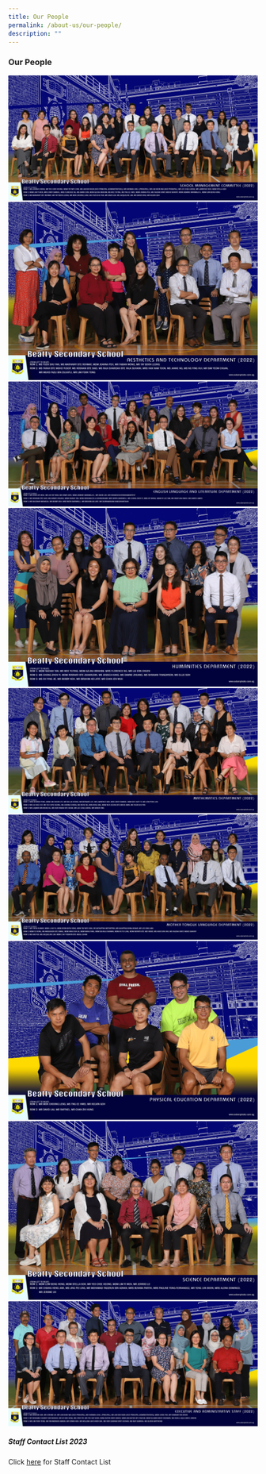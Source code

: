 ```yaml
---
title: Our People
permalink: /about-us/our-people/
description: ""
---
```

### **Our People**
![SMC](/images/Our%20People/school-management-committee-2-(superimpose).png)
<br>
![Aesthetic & Technology](/images/Our%20People/aesthetics-and-technology-department-2.png)
<br>
![English & Literature](/images/Our%20People/english-language-and-literature-department-2.png)
<br>
![Humanities](/images/Our%20People/humanities-department-2.png)
<br>
![](/images/Our%20People/mathematics-department-2.png)
<br>
![Mother Tongue](/images/Our%20People/mother-tongue-language-department-2.png)
<br>
![Physical Education](/images/Our%20People/physical-education-department-2.png)
<br>
![Science](/images/Our%20People/science-department-2.png)
<br>
![Executive & Administrative Staff](/images/Our%20People/executive-and-administrative-staff-2.png)
##### **Staff Contact List 2023**
Click [here](/files/Staff%20Contact%20List%202023.pdf) for Staff Contact List